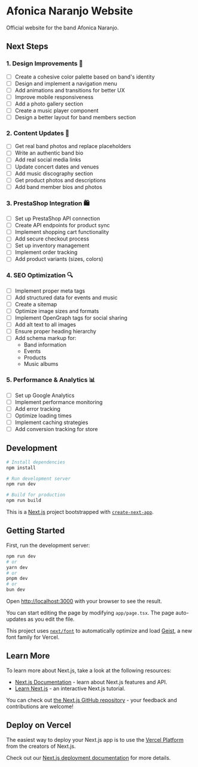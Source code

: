 # Afonica Naranjo Website

Official website for the band Afonica Naranjo.

## Next Steps

### 1. Design Improvements 🎨
- [ ] Create a cohesive color palette based on band's identity
- [ ] Design and implement a navigation menu
- [ ] Add animations and transitions for better UX
- [ ] Improve mobile responsiveness
- [ ] Add a photo gallery section
- [ ] Create a music player component
- [ ] Design a better layout for band members section

### 2. Content Updates 📝
- [ ] Get real band photos and replace placeholders
- [ ] Write an authentic band bio
- [ ] Add real social media links
- [ ] Update concert dates and venues
- [ ] Add music discography section
- [ ] Get product photos and descriptions
- [ ] Add band member bios and photos

### 3. PrestaShop Integration 🛍
- [ ] Set up PrestaShop API connection
- [ ] Create API endpoints for product sync
- [ ] Implement shopping cart functionality
- [ ] Add secure checkout process
- [ ] Set up inventory management
- [ ] Implement order tracking
- [ ] Add product variants (sizes, colors)

### 4. SEO Optimization 🔍
- [ ] Implement proper meta tags
- [ ] Add structured data for events and music
- [ ] Create a sitemap
- [ ] Optimize image sizes and formats
- [ ] Implement OpenGraph tags for social sharing
- [ ] Add alt text to all images
- [ ] Ensure proper heading hierarchy
- [ ] Add schema markup for:
  - Band information
  - Events
  - Products
  - Music albums

### 5. Performance & Analytics 📊
- [ ] Set up Google Analytics
- [ ] Implement performance monitoring
- [ ] Add error tracking
- [ ] Optimize loading times
- [ ] Implement caching strategies
- [ ] Add conversion tracking for store

## Development

```bash
# Install dependencies
npm install

# Run development server
npm run dev

# Build for production
npm run build
```

This is a [Next.js](https://nextjs.org) project bootstrapped with [`create-next-app`](https://nextjs.org/docs/app/api-reference/cli/create-next-app).

## Getting Started

First, run the development server:

```bash
npm run dev
# or
yarn dev
# or
pnpm dev
# or
bun dev
```

Open [http://localhost:3000](http://localhost:3000) with your browser to see the result.

You can start editing the page by modifying `app/page.tsx`. The page auto-updates as you edit the file.

This project uses [`next/font`](https://nextjs.org/docs/app/building-your-application/optimizing/fonts) to automatically optimize and load [Geist](https://vercel.com/font), a new font family for Vercel.

## Learn More

To learn more about Next.js, take a look at the following resources:

- [Next.js Documentation](https://nextjs.org/docs) - learn about Next.js features and API.
- [Learn Next.js](https://nextjs.org/learn) - an interactive Next.js tutorial.

You can check out [the Next.js GitHub repository](https://github.com/vercel/next.js) - your feedback and contributions are welcome!

## Deploy on Vercel

The easiest way to deploy your Next.js app is to use the [Vercel Platform](https://vercel.com/new?utm_medium=default-template&filter=next.js&utm_source=create-next-app&utm_campaign=create-next-app-readme) from the creators of Next.js.

Check out our [Next.js deployment documentation](https://nextjs.org/docs/app/building-your-application/deploying) for more details.

